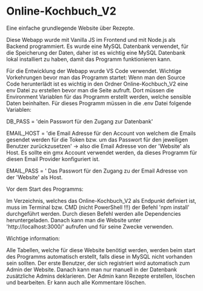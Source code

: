 # Online-Kochbuch_V2
Eine einfache grundlegende Website über Rezepte.

Diese Webapp wurde mit Vanilla JS im Frontend und mit Node.js als Backend programmiert. Es wurde eine MySQL Datenbank verwendet, für die Speicherung der Daten, daher 
ist es wichtig eine MySQL Datenbank lokal installiert zu haben, damit das Programm funktionieren kann.

Für die Entwicklung der Webapp wurde VS Code verwendet. 
Wichtige Vorkehrungen bevor man das Programm startet:
Wenn man den Source Code herunterlädt ist es wichtig in den Ordner Online-Kochbuch_V2 eine env Datei zu erstellen bevor man die Seite aufruft. Dort müssen die Environment Variablen für das Programm erstellt werden, welche sensible Daten beinhalten.
Für dieses Programm müssen in die .env Datei folgende Variablen:

DB_PASS = 'dein Passwort für den Zugang zur Datenbank'

EMAIL_HOST = 'die Email Adresse für den Account von welchem die Emails gesendet werden für die Token bzw. um das Passwort für den jeweiligen Benutzer zurückzusetzen' -> also die Email Adresse von der 'Website' als Host.
Es sollte ein gmx Account verwendet werden, da dieses Programm für diesen Email Provider konfiguriert ist.

EMAIL_PASS = ' Das Passwort für den Zugang zu der Email Adresse von der 'Website' als Host.

Vor dem Start des Programms:

Im Verzeichnis, welches das Online-Kochbuch_V2 als Endpunkt definiert ist, muss im Terminal bzw. CMD (nicht PowerShell !!!) der Befehl 'npm install' durchgeführt werden.
Durch diesen Befehl werden alle Dependencies heruntergeladen.
Danach kann man die Website unter 'http://localhost:3000/' aufrufen und für seine Zwecke verwenden.

Wichtige information:

Alle Tabellen, welche für diese Website benötigt werden, werden beim start des Programms automatisch erstellt, falls diese in MySQL nicht vorhanden sein sollten.
Der erste Benutzer, der sich registriert wird automatisch zum Admin der Website. Danach kann man nur manuell in der Datenbank zusätzliche Admins deklarieren.
Der Admin kann Rezepte erstellen, löschen und bearbeiten. Er kann auch alle Kommentare löschen.



